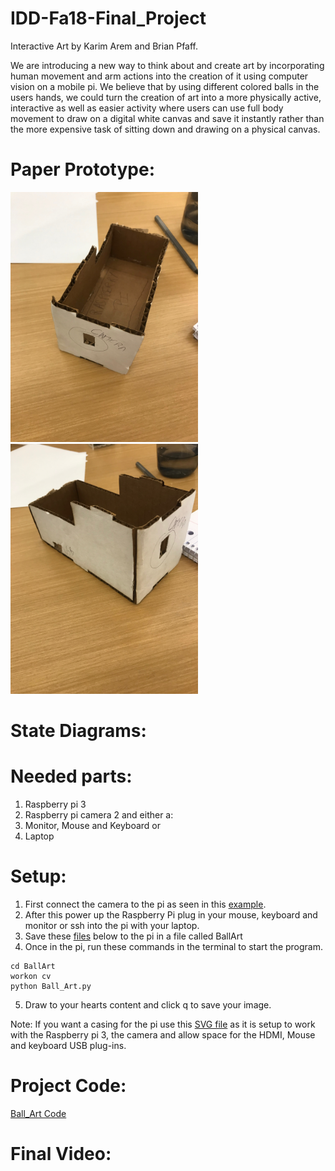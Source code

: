 # IDD-Fa18-Final_Project
Interactive Art by Karim Arem and Brian Pfaff.

We are introducing a new way to think about and create art by incorporating human movement and arm actions into the creation of it using computer vision on a mobile pi. We believe that by using different colored balls in the users hands, we could turn the creation of art into a more physically active, interactive as well as easier activity where users can use full body movement to draw on a digital white canvas and save it instantly rather than the more expensive task of sitting down and drawing on a physical canvas.  

# Paper Prototype:

<img src='proto1a.jpg' width =300> <img src='proto1b.jpg' width =300>

# State Diagrams:



# Needed parts:

1. Raspberry pi 3
2. Raspberry pi camera 2
and either a: 
3. Monitor, Mouse and Keyboard or  
4. Laptop

# Setup: 

1. First connect the camera to the pi as seen in this [example](https://www.youtube.com/watch?v=PyGM4Iah0cM).
2. After this power up the Raspberry Pi plug in your mouse, keyboard and monitor or ssh into the pi with your laptop. 
3. Save these [files]() below to the pi in a file called BallArt
4. Once in the pi, run these commands in the terminal to start the program.

``` 
cd BallArt
workon cv
python Ball_Art.py
```
5. Draw to your hearts content and click q to save your image. 

Note: If you want a casing for the pi use this [SVG file](https://github.com/bripfaff/IDD-Fa18-Final_Project/blob/master/boxp1%20(1)%20(1).svg) as it is setup to work with the Raspberry pi 3, the camera and allow space for the HDMI, Mouse and keyboard USB plug-ins. 

# Project Code:
[Ball_Art Code]()

# Final Video:
